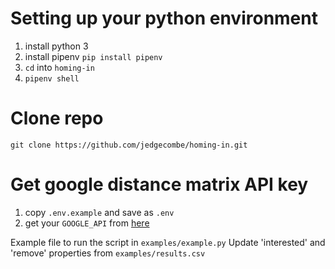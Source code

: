 
# Setting up your python environment
1. install python 3
2. install pipenv `pip install pipenv`
3. `cd` into `homing-in`
4. `pipenv shell`


# Clone repo
`git clone https://github.com/jedgecombe/homing-in.git`

# Get google distance matrix API key
1. copy `.env.example` and save as `.env`
2. get your `GOOGLE_API` from [here](https://console.cloud.google.com/google/maps-apis/apis/distance-matrix-backend.googleapis.com)   
   

Example file to run the script in `examples/example.py`
Update 'interested' and 'remove' properties from `examples/results.csv`
